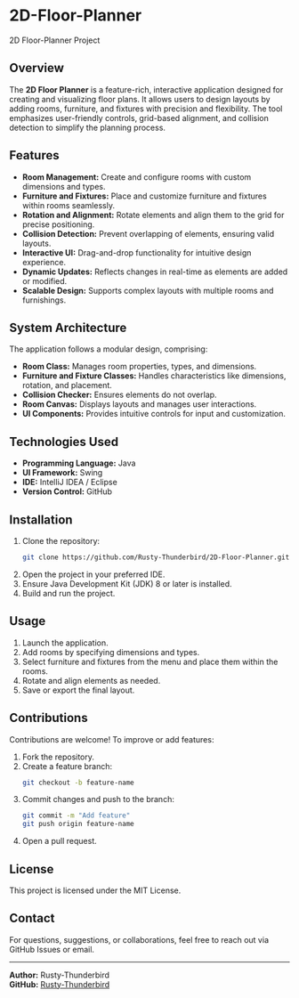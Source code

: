 # 2D-Floor-Planner
2D Floor-Planner Project

## Overview
The **2D Floor Planner** is a feature-rich, interactive application designed for creating and visualizing floor plans. It allows users to design layouts by adding rooms, furniture, and fixtures with precision and flexibility. The tool emphasizes user-friendly controls, grid-based alignment, and collision detection to simplify the planning process.

## Features
- **Room Management:** Create and configure rooms with custom dimensions and types.
- **Furniture and Fixtures:** Place and customize furniture and fixtures within rooms seamlessly.
- **Rotation and Alignment:** Rotate elements and align them to the grid for precise positioning.
- **Collision Detection:** Prevent overlapping of elements, ensuring valid layouts.
- **Interactive UI:** Drag-and-drop functionality for intuitive design experience.
- **Dynamic Updates:** Reflects changes in real-time as elements are added or modified.
- **Scalable Design:** Supports complex layouts with multiple rooms and furnishings.

## System Architecture
The application follows a modular design, comprising:
- **Room Class:** Manages room properties, types, and dimensions.
- **Furniture and Fixture Classes:** Handles characteristics like dimensions, rotation, and placement.
- **Collision Checker:** Ensures elements do not overlap.
- **Room Canvas:** Displays layouts and manages user interactions.
- **UI Components:** Provides intuitive controls for input and customization.

## Technologies Used
- **Programming Language:** Java
- **UI Framework:** Swing
- **IDE:** IntelliJ IDEA / Eclipse
- **Version Control:** GitHub

## Installation
1. Clone the repository:
   ```bash
   git clone https://github.com/Rusty-Thunderbird/2D-Floor-Planner.git
   ```
2. Open the project in your preferred IDE.
3. Ensure Java Development Kit (JDK) 8 or later is installed.
4. Build and run the project.

## Usage
1. Launch the application.
2. Add rooms by specifying dimensions and types.
3. Select furniture and fixtures from the menu and place them within the rooms.
4. Rotate and align elements as needed.
5. Save or export the final layout.

## Contributions
Contributions are welcome! To improve or add features:
1. Fork the repository.
2. Create a feature branch:
   ```bash
   git checkout -b feature-name
   ```
3. Commit changes and push to the branch:
   ```bash
   git commit -m "Add feature"
   git push origin feature-name
   ```
4. Open a pull request.

## License
This project is licensed under the MIT License.

## Contact
For questions, suggestions, or collaborations, feel free to reach out via GitHub Issues or email.

---
**Author:** Rusty-Thunderbird  
**GitHub:** [Rusty-Thunderbird](https://github.com/Rusty-Thunderbird)

